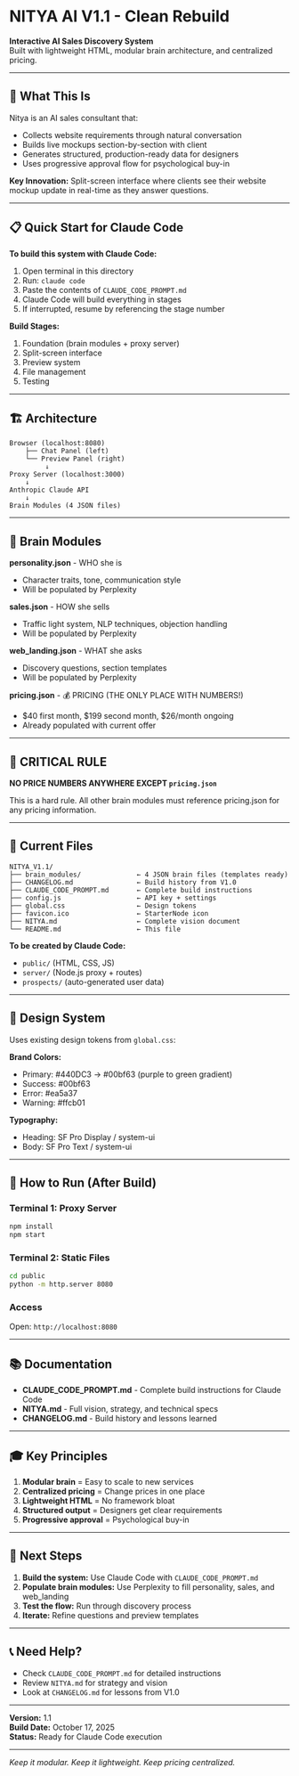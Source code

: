 # NITYA AI V1.1 - Clean Rebuild

**Interactive AI Sales Discovery System**  
Built with lightweight HTML, modular brain architecture, and centralized pricing.

---

## 🎯 What This Is

Nitya is an AI sales consultant that:
- Collects website requirements through natural conversation
- Builds live mockups section-by-section with client
- Generates structured, production-ready data for designers
- Uses progressive approval flow for psychological buy-in

**Key Innovation:** Split-screen interface where clients see their website mockup update in real-time as they answer questions.

---

## 📋 Quick Start for Claude Code

**To build this system with Claude Code:**

1. Open terminal in this directory
2. Run: `claude code`
3. Paste the contents of `CLAUDE_CODE_PROMPT.md`
4. Claude Code will build everything in stages
5. If interrupted, resume by referencing the stage number

**Build Stages:**
1. Foundation (brain modules + proxy server)
2. Split-screen interface
3. Preview system
4. File management
5. Testing

---

## 🏗️ Architecture

```
Browser (localhost:8080)
    ├── Chat Panel (left)
    └── Preview Panel (right)
         ↓
Proxy Server (localhost:3000)
    ↓
Anthropic Claude API
    ↓
Brain Modules (4 JSON files)
```

---

## 🧠 Brain Modules

**personality.json** - WHO she is  
- Character traits, tone, communication style
- Will be populated by Perplexity

**sales.json** - HOW she sells  
- Traffic light system, NLP techniques, objection handling
- Will be populated by Perplexity

**web_landing.json** - WHAT she asks  
- Discovery questions, section templates
- Will be populated by Perplexity

**pricing.json** - 💰 PRICING (THE ONLY PLACE WITH NUMBERS!)  
- $40 first month, $199 second month, $26/month ongoing
- Already populated with current offer

---

## 🚨 CRITICAL RULE

**NO PRICE NUMBERS ANYWHERE EXCEPT `pricing.json`**

This is a hard rule. All other brain modules must reference pricing.json for any pricing information.

---

## 📁 Current Files

```
NITYA_V1.1/
├── brain_modules/              ← 4 JSON brain files (templates ready)
├── CHANGELOG.md                ← Build history from V1.0
├── CLAUDE_CODE_PROMPT.md       ← Complete build instructions
├── config.js                   ← API key + settings
├── global.css                  ← Design tokens
├── favicon.ico                 ← StarterNode icon
├── NITYA.md                    ← Complete vision document
└── README.md                   ← This file
```

**To be created by Claude Code:**
- `public/` (HTML, CSS, JS)
- `server/` (Node.js proxy + routes)
- `prospects/` (auto-generated user data)

---

## 🎨 Design System

Uses existing design tokens from `global.css`:

**Brand Colors:**
- Primary: #440DC3 → #00bf63 (purple to green gradient)
- Success: #00bf63
- Error: #ea5a37
- Warning: #ffcb01

**Typography:**
- Heading: SF Pro Display / system-ui
- Body: SF Pro Text / system-ui

---

## 🔧 How to Run (After Build)

### Terminal 1: Proxy Server
```bash
npm install
npm start
```

### Terminal 2: Static Files
```bash
cd public
python -m http.server 8080
```

### Access
Open: `http://localhost:8080`

---

## 📚 Documentation

- **CLAUDE_CODE_PROMPT.md** - Complete build instructions for Claude Code
- **NITYA.md** - Full vision, strategy, and technical specs
- **CHANGELOG.md** - Build history and lessons learned

---

## 🎓 Key Principles

1. **Modular brain** = Easy to scale to new services
2. **Centralized pricing** = Change prices in one place
3. **Lightweight HTML** = No framework bloat
4. **Structured output** = Designers get clear requirements
5. **Progressive approval** = Psychological buy-in

---

## 🚀 Next Steps

1. **Build the system:** Use Claude Code with `CLAUDE_CODE_PROMPT.md`
2. **Populate brain modules:** Use Perplexity to fill personality, sales, and web_landing
3. **Test the flow:** Run through discovery process
4. **Iterate:** Refine questions and preview templates

---

## 📞 Need Help?

- Check `CLAUDE_CODE_PROMPT.md` for detailed instructions
- Review `NITYA.md` for strategy and vision
- Look at `CHANGELOG.md` for lessons from V1.0

---

**Version:** 1.1  
**Build Date:** October 17, 2025  
**Status:** Ready for Claude Code execution

---

*Keep it modular. Keep it lightweight. Keep pricing centralized.*
